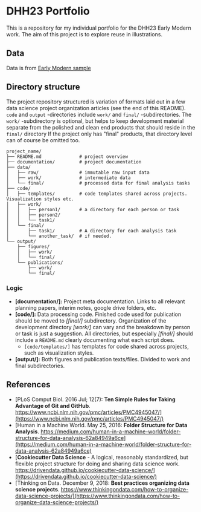 # DHH23 Portfolio

This is a repository for my individual portfolio for the DHH23 Early Modern work. The aim of this project is to explore reuse in illustrations.


## Data

Data is from [Early Modern sample](https://github.com/dhh23/early_modern_data#early_modern_data)

## Directory structure

The project repository structured is variation of formats laid out in a few data science project organization articles (see the end of this README). `code` and `output` -directories include `work/` and `final/` -subdirectories. The `work/` -subdirectory is optional, but helps to keep development material separate from the polished and clean end products that should reside in the `final/` directory If the project only has "final" products, that directory level can of course be omitted too. 

````
project_name/
├── README.md              # project overview
├── documentation/         # project documentation
├── data/
│   ├── raw/               # immutable raw input data
│   ├── work/              # intermediate data
│   └── final/             # processed data for final analysis tasks
├── code/
│   ├── templates/         # code templates shared across projects. Visualization styles etc.
│   ├── work/
│   │   ├── person1/       # a directory for each person or task
│   │   ├── person2/        
│   │   └── task1/         
│   └── final/
│       ├── task1/         # A directory for each analysis task
│       └── another_task/  # if needed.
└── output/
    ├── figures/
    │   ├── work/
    │   └── final/
    └── publications/
        ├── work/
        └── final/
````

### Logic

* **[documentation/]:** Project meta documentation. Links to all relevant planning papers, interim notes, google drive folders, etc.
* **[code/]:** Data processing code. Finished code used for publication should be moved to *[final/]* subdirectory. Organization of the development directory *[work/]* can vary and the breakdown by person or task is just a suggestion. All directories, but especially *[final/]* should include a `README.md` clearly documenting what each script does.
    * `[code/templates/]` has templates for code shared across projects, such as visualization styles.
* **[output/]:** Both figures and publication texts/files. Divided to work and final subdirectories.

## References

* [PLoS Comput Biol. 2016 Jul; 12(7): **Ten Simple Rules for Taking Advantage of Git and GitHub**. https://www.ncbi.nlm.nih.gov/pmc/articles/PMC4945047/](https://www.ncbi.nlm.nih.gov/pmc/articles/PMC4945047/) 
* [Human in a Machine World. May 25, 2016: **Folder Structure for Data Analysis**. https://medium.com/human-in-a-machine-world/folder-structure-for-data-analysis-62a84949a6ce](https://medium.com/human-in-a-machine-world/folder-structure-for-data-analysis-62a84949a6ce)
* [**Cookiecutter Data Science** - A logical, reasonably standardized, but flexible project structure for doing and sharing data science work. https://drivendata.github.io/cookiecutter-data-science/](https://drivendata.github.io/cookiecutter-data-science/)
* [Thinking on Data. December 9, 2018: **Best practices organizing data science projects**. https://www.thinkingondata.com/how-to-organize-data-science-projects/](https://www.thinkingondata.com/how-to-organize-data-science-projects/)

